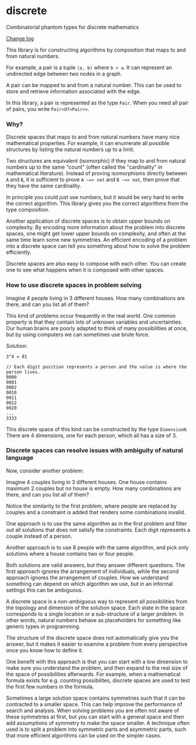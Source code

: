 # discrete
Combinatorial phantom types for discrete mathematics

[Change log](./CHANGES.md)

This library is for constructing algorithms by composition that maps to and from natural numbers.

For example, a pair is a tuple `(a, b)` where `b > a`.
It can represent an undirected edge between two nodes in a graph.

A pair can be mapped to and from a natural number.
This can be used to store and retrieve information associated with the edge.

In this library, a pair is represented as the type `Pair`.
When you need all pair of pairs, you write `Pair<Of<Pair>>`.

### Why?

Discrete spaces that maps to and from natural numbers have many nice mathematical properties.
For example, it can enumerate all possible structures by listing the natural numbers up to a limit.

Two structures are equivalent (isomorphic) if they map to and from natural numbers up to the same "count" (often called the "cardinality" in mathematical literature).
Instead of proving isomorphisms directly between `A` and `B`, it is sufficient to prove `A ~=> nat` and `B ~=> nat`,
then prove that they have the same cardinality.

In principle you could just use numbers, but it would be very hard to write the correct algorithm.
This library gives you the correct algorithms from the type composition.

Another application of discrete spaces is to obtain upper bounds on complexity.
By encoding more information about the problem into discrete spaces,
one might get lower upper bounds on complexity, and often at the same time learn some new symmetries.
An efficient encoding of a problem into a discrete space can tell you something about how to solve the problem efficiently.

Discrete spaces are also easy to compose with each other.
You can create one to see what happens when it is composed with other spaces.

### How to use discrete spaces in problem solving

Imagine 4 people living in 3 different houses. How many combinations are there,
and can you list all of them?

This kind of problems occur frequently in the real world.
One common property is that they contain lots of unknown variables and uncertainties.
Our human brains are poorly adapted to think of many possibilities at once,
but by using computers we can sometimes use brute force.

Solution:
```
3^4 = 81

// Each digit position represents a person and the value is where the person lives.
0000
0001
0002
0010
0011
0012
0020
...
3333
```

This discrete space of this kind can be constructed by the type `DimensionN`.
There are 4 dimensions, one for each person, which all has a size of 3.

### Discrete spaces can resolve issues with ambiguity of natural language

Now, consider another problem:

Imagine 4 couples living in 3 different houses. One house contains maximum 2 couples but no house is empty.
How many combinations are there, and can you list all of them?

Notice the similarity to the first problem, where people are replaced by couples and
a constraint is added that renders some combinations invalid.

One approach is to use the same algorithm as in the first problem and filter out
all solutions that does not satisfy the constraints.
Each digit represents a couple instead of a person.

Another approach is to use 8 people with the same algorithm,
and pick only solutions where a house contains two or four people.

Both solutions are valid answers, but they answer different questions.
The first approach ignores the arrangement of individuals, while the second approach ignores the arrangement of couples.
How we understand something can depend on which algorithm we use,
but in an informal settings this can be ambiguous.

A discrete space is a non-ambiguous way to represent all possibilities from the topology and dimension of the solution space.
Each state in the space corresponds to a single location or a sub-structure of a larger problem.
In other words, natural numbers behave as placeholders for something like generic types in programming.

The structure of the discrete space does not automatically give you the answer,
but it makes it easier to examine a problem from every perspective once you know how to define it.

One benefit with this approach is that you can start with a low dimension to make sure you understand the problem,
and then expand to the real size of the space of possibilities afterwards.
For example, when a mathematical formula exists for e.g. counting possibilites,
discrete spaces are used to test the first few numbers in the formula.

Sometimes a large solution space contains symmetries such that it can be contracted to a smaller space.
This can help improve the performance of search and analysis.
When solving problems you are often not aware of these symmetries at first,
but you can start with a general space and then add assumptions of symmetry to make the space smaller.
A technique often used is to split a problem into symmetric parts and asymmetric parts,
such that more efficient algorithms can be used on the simpler cases.
